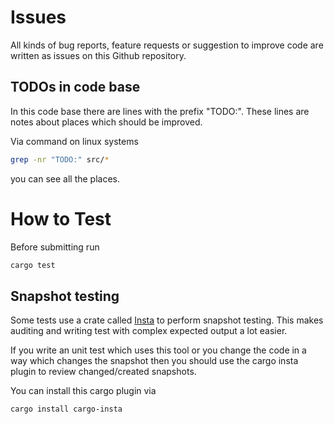 # Issues

All kinds of bug reports, feature requests or suggestion to improve code are written as issues
on this Github repository.

## TODOs in code base

In this code base there are lines with the prefix "TODO:".
These lines are notes about places which should be improved.

Via command on linux systems

```sh
grep -nr "TODO:" src/*
```

you can see all the places.

# How to Test

Before submitting run

```sh
cargo test
```

## Snapshot testing

Some tests use a crate called [Insta](https://insta.rs/docs/cli/) to perform
snapshot testing. This makes auditing and writing test with complex expected output 
a lot easier.

If you write an unit test which uses this tool or you change the code in a way which changes the snapshot
then you should use the cargo insta plugin to review changed/created snapshots.

You can install this cargo plugin via

```sh
cargo install cargo-insta
```

